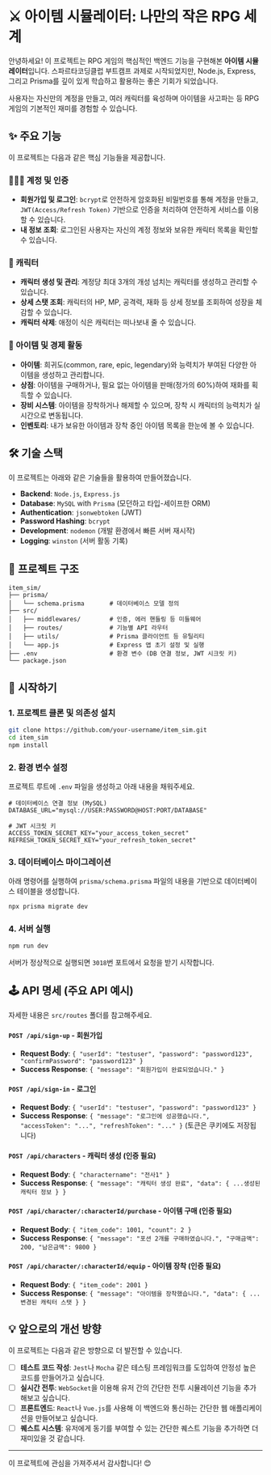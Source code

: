 # ⚔️ 아이템 시뮬레이터: 나만의 작은 RPG 세계

안녕하세요! 이 프로젝트는 RPG 게임의 핵심적인 백엔드 기능을 구현해본 **아이템 시뮬레이터**입니다. 스파르타코딩클럽 부트캠프 과제로 시작되었지만, Node.js, Express, 그리고 Prisma를 깊이 있게 학습하고 활용하는 좋은 기회가 되었습니다.

사용자는 자신만의 계정을 만들고, 여러 캐릭터를 육성하며 아이템을 사고파는 등 RPG 게임의 기본적인 재미를 경험할 수 있습니다.

## ✨ 주요 기능

이 프로젝트는 다음과 같은 핵심 기능들을 제공합니다.

### 🧑‍🤝‍🧑 계정 및 인증
- **회원가입 및 로그인**: `bcrypt`로 안전하게 암호화된 비밀번호를 통해 계정을 만들고, `JWT(Access/Refresh Token)` 기반으로 인증을 처리하여 안전하게 서비스를 이용할 수 있습니다.
- **내 정보 조회**: 로그인된 사용자는 자신의 계정 정보와 보유한 캐릭터 목록을 확인할 수 있습니다.

### 🧝 캐릭터
- **캐릭터 생성 및 관리**: 계정당 최대 3개의 개성 넘치는 캐릭터를 생성하고 관리할 수 있습니다.
- **상세 스탯 조회**: 캐릭터의 HP, MP, 공격력, 재화 등 상세 정보를 조회하여 성장을 체감할 수 있습니다.
- **캐릭터 삭제**: 애정이 식은 캐릭터는 떠나보내 줄 수 있습니다.

### 💎 아이템 및 경제 활동
- **아이템**: 희귀도(common, rare, epic, legendary)와 능력치가 부여된 다양한 아이템을 생성하고 관리합니다.
- **상점**: 아이템을 구매하거나, 필요 없는 아이템을 판매(정가의 60%)하여 재화를 획득할 수 있습니다.
- **장비 시스템**: 아이템을 장착하거나 해제할 수 있으며, 장착 시 캐릭터의 능력치가 실시간으로 변동됩니다.
- **인벤토리**: 내가 보유한 아이템과 장착 중인 아이템 목록을 한눈에 볼 수 있습니다.

## 🛠️ 기술 스택

이 프로젝트는 아래와 같은 기술들을 활용하여 만들어졌습니다.

- **Backend**: `Node.js`, `Express.js`
- **Database**: `MySQL` with `Prisma` (모던하고 타입-세이프한 ORM)
- **Authentication**: `jsonwebtoken` (JWT)
- **Password Hashing**: `bcrypt`
- **Development**: `nodemon` (개발 환경에서 빠른 서버 재시작)
- **Logging**: `winston` (서버 활동 기록)

## 📂 프로젝트 구조

```
item_sim/
├── prisma/
│   └── schema.prisma       # 데이터베이스 모델 정의
├── src/
│   ├── middlewares/        # 인증, 에러 핸들링 등 미들웨어
│   ├── routes/             # 기능별 API 라우터
│   ├── utils/              # Prisma 클라이언트 등 유틸리티
│   └── app.js              # Express 앱 초기 설정 및 실행
├── .env                    # 환경 변수 (DB 연결 정보, JWT 시크릿 키)
└── package.json
```

## 🚀 시작하기

### 1. 프로젝트 클론 및 의존성 설치
```bash
git clone https://github.com/your-username/item_sim.git
cd item_sim
npm install
```

### 2. 환경 변수 설정
프로젝트 루트에 `.env` 파일을 생성하고 아래 내용을 채워주세요.
```env
# 데이터베이스 연결 정보 (MySQL)
DATABASE_URL="mysql://USER:PASSWORD@HOST:PORT/DATABASE"

# JWT 시크릿 키
ACCESS_TOKEN_SECRET_KEY="your_access_token_secret"
REFRESH_TOKEN_SECRET_KEY="your_refresh_token_secret"
```

### 3. 데이터베이스 마이그레이션
아래 명령어를 실행하여 `prisma/schema.prisma` 파일의 내용을 기반으로 데이터베이스 테이블을 생성합니다.
```bash
npx prisma migrate dev
```

### 4. 서버 실행
```bash
npm run dev
```
서버가 정상적으로 실행되면 `3018`번 포트에서 요청을 받기 시작합니다.

## 🕹️ API 명세 (주요 API 예시)

자세한 내용은 `src/routes` 폴더를 참고해주세요.

#### `POST /api/sign-up` - 회원가입
- **Request Body**: `{ "userId": "testuser", "password": "password123", "confirmPassword": "password123" }`
- **Success Response**: `{ "message": "회원가입이 완료되었습니다." }`

#### `POST /api/sign-in` - 로그인
- **Request Body**: `{ "userId": "testuser", "password": "password123" }`
- **Success Response**: `{ "message": "로그인에 성공했습니다.", "accessToken": "...", "refreshToken": "..." }` (토큰은 쿠키에도 저장됩니다)

#### `POST /api/characters` - 캐릭터 생성 (인증 필요)
- **Request Body**: `{ "charactername": "전사1" }`
- **Success Response**: `{ "message": "캐릭터 생성 완료", "data": { ...생성된 캐릭터 정보 } }`

#### `POST /api/character/:characterId/purchase` - 아이템 구매 (인증 필요)
- **Request Body**: `{ "item_code": 1001, "count": 2 }`
- **Success Response**: `{ "message": "포션 2개를 구매하였습니다.", "구매금액": 200, "남은금액": 9800 }`

#### `POST /api/character/:characterId/equip` - 아이템 장착 (인증 필요)
- **Request Body**: `{ "item_code": 2001 }`
- **Success Response**: `{ "message": "아이템을 장착했습니다.", "data": { ...변경된 캐릭터 스탯 } }`

## 💡 앞으로의 개선 방향

이 프로젝트는 다음과 같은 방향으로 더 발전할 수 있습니다.

- [ ] **테스트 코드 작성**: `Jest`나 `Mocha` 같은 테스팅 프레임워크를 도입하여 안정성 높은 코드를 만들어가고 싶습니다.
- [ ] **실시간 전투**: `WebSocket`을 이용해 유저 간의 간단한 전투 시뮬레이션 기능을 추가해보고 싶습니다.
- [ ] **프론트엔드**: `React`나 `Vue.js`를 사용해 이 백엔드와 통신하는 간단한 웹 애플리케이션을 만들어보고 싶습니다.
- [ ] **퀘스트 시스템**: 유저에게 동기를 부여할 수 있는 간단한 퀘스트 기능을 추가하면 더 재미있을 것 같습니다.

---
이 프로젝트에 관심을 가져주셔서 감사합니다! 😊

